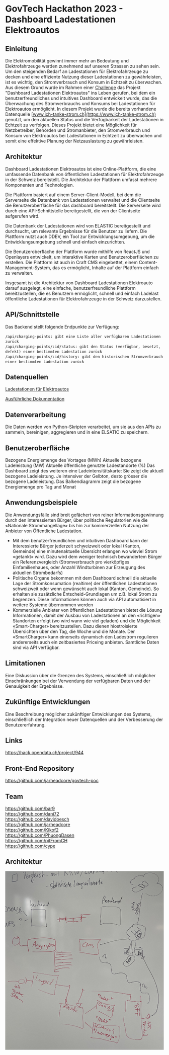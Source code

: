 # GovTech Hackathon 2023 - Dashboard Ladestationen Elektroautos
## Einleitung
Die Elektromobilität gewinnt immer mehr an Bedeutung und Elektrofahrzeuge werden zunehmend auf unseren Strassen zu sehen sein. Um den steigenden Bedarf an Ladestationen für Elektrofahrzeuge zu decken und eine effiziente Nutzung dieser Ladestationen zu gewährleisten, ist es wichtig, den Stromverbrauch und Konsum in Echtzeit zu überwachen. Aus diesem Grund wurde im Rahmen einer [Challenge](https://hack.opendata.ch/project/944) das Projekt "Dashboard Ladestationen Elektroautos" ins Leben gerufen, bei dem ein benutzerfreundliches und intuitives Dashboard entwickelt wurde, das die Überwachung des Stromverbrauchs und Konsums bei Ladestationen für Elektroautos ermöglicht. In diesem Projekt wurde die bereits vorhandene Datenquelle [www.ich-tanke-strom.ch](https://www.ich-tanke-strom.ch) genutzt, um den aktuellen Status und die Verfügbarkeit der Ladestationen in Echtzeit zu verfolgen. Dieses Projekt bietet eine Möglichkeit für Netzbetreiber, Behörden und Stromanbieter, den Stromverbrauch und Konsum von Elektroautos bei Ladestationen in Echtzeit zu überwachen und somit eine effektive Planung der Netzauslastung zu gewährleisten.

## Architektur
Dashboard Ladestationen Elektroautos ist eine Online-Plattform, die eine umfassende Datenbank von öffentlichen Ladestationen für Elektrofahrzeuge in der Schweiz bereitstellt. Die Architektur der Plattform umfasst mehrere Komponenten und Technologien.

Die Plattform basiert auf einem Server-Client-Modell, bei dem die Serverseite die Datenbank von Ladestationen verwaltet und die Clientseite die Benutzeroberfläche für  das dashboard  bereitstellt. Die Serverseite wird durch eine API-Schnittstelle bereitgestellt, die von der Clientseite aufgerufen wird.

Die Datenbank der Ladestationen wird von ELASTIC bereitgestellt und durchsucht, um relevante Ergebnisse für die Benutzer zu liefern. Die Plattform nutzt auch DDEV, ein Tool zur Entwicklungsumgebung, um die Entwicklungsumgebung schnell und einfach einzurichten.

Die Benutzeroberfläche der Plattform wurde mithilfe von ReactJS und Openlayers entwickelt, um interaktive Karten und Benutzeroberflächen zu erstellen. Die Plattform ist auch in Craft CMS eingebettet, einem Content-Management-System, das es ermöglicht, Inhalte auf der Plattform einfach zu verwalten.

Insgesamt ist die Architektur von Dashboard Ladestationen Elektroauto darauf ausgelegt, eine einfache, benutzerfreundliche Plattform bereitzustellen, die es Benutzern ermöglicht, schnell und einfach Ladelast öffentliche Ladestationen für Elektrofahrzeuge in der Schweiz darzustellen.

## API/Schnittstelle

Das Backend stellt folgende Endpunkte zur Verfügung:

    /api/charging-points: gibt eine Liste aller verfügbaren Ladestationen zurück
    /api/charging-points/:id/status: gibt den Status (verfügbar, besetzt, defekt) einer bestimmten Ladestation zurück
    /api/charging-points/:id/history: gibt den historischen Stromverbrauch einer bestimmten Ladestation zurück
    
    
## Datenquellen 

[Ladestationen für Elektroautos](https://opendata.swiss/de/dataset/ladestationen-fuer-elektroautos)

[Ausführliche Dokumentation](https://github.com/SFOE/ichtankestrom_Documentation/blob/main/Access%20Download%20the%20data.md)
    

## Datenverarbeitung

Die Daten werden von Python-Skripten verarbeitet, um sie aus den APIs zu sammeln, bereinigen, aggregieren und in eine ELSATIC zu speichern.

## Benutzeroberfläche
Bezogene Energiemenge des Vortages (MWh)
Aktuelle bezogene Ladeleistung (MW)
Aktuelle öffentliche genutzte Ladestandorte (%)
Das Dashboard zeigt des weiteren eine Ladeintensitätskarte: Sie zeigt die aktuell bezogene Ladeleistung. Je intensiver der Gelbton, desto grösser die bezogene Ladeleistung. Das Balkendiagramm zeigt die bezogene Energiemenge pro Tag und Monat


## Anwendungsbeispiele
Die Anwendungsfälle sind breit gefächert von reiner Informationsgewinnung durch den interessierten Bürger, über politische Regulatorien wie die «Nationale Strommangellage» bis hin zur kommerziellen Nutzung der Anbieter von Öffentliche Ladestation. 

* Mit dem benutzerfreundlichen und intuitiven Dashboard kann der Interessierte Bürger jederzeit schweizweit oder lokal (Kanton, Gemeinde) eine minutenaktuelle Übersicht erlangen wo wieviel Strom «getankt» wird. Dazu wird dem weniger technisch bewandertem Bürger ein Referenzvergleich (Stromverbrauch pro vierköpfiges Einfamilienhaues, oder Anzahl Windturbinen zur Erzeugung des aktuellen Strombedarfs)
* Politische Organe bekommen mit dem Dashboard schnell die aktuelle Lage der Stromkonsumation (realtime) der öffentlichen Ladestationen schweizweit oder wenn gewünscht auch lokal (Kanton, Gemeinde). So erhalten sie zusätzliche Entscheid-Grundlagen um z.B. lokal Strom zu begrenzen. 
Diese Informationen können auch via API automatisiert in weitere Systeme übernommen werden
* Kommerzielle Anbieter von öffentlichen Ladestationen bietet die Lösung Informationen, damit der Ausbau von Ladestationen an den «richtigen» Standorten erfolgt (wo wird wann wie viel geladen) und die Möglichkeit «Smart-Charger» bereitzustellen. Dazu dienen hiostroisierte Übersichten über den Tag, die Woche und die Monate. 
Der «SmartCharger» kann einerseits dynamisch den Ladestrom regulieren andererseits auch ein zeitbasiertes Priceing anbieten. Samtliche Daten sind via API verfügbar. 


## Limitationen
Eine Diskussion über die Grenzen des Systems, einschließlich möglicher Einschränkungen bei der Verwendung der verfügbaren Daten und der Genauigkeit der Ergebnisse.

## Zukünftige Entwicklungen
Eine Beschreibung möglicher zukünftiger Entwicklungen des Systems, einschließlich der Integration neuer Datenquellen und der Verbesserung der Benutzererfahrung.

## Links

https://hack.opendata.ch/project/944

## Front-End Repository

https://github.com/jarheadcore/govtech-poc

## Team

https://github.com/bar9<br>
https://github.com/dani72<br>
https://github.com/davidoesch<br>
https://github.com/jarheadcore<br>
https://github.com/Kikof2<br>
https://github.com/PhuongDasen<br>
https://github.com/pitFromCH<br>
https://github.com/cype<br>

## Architektur
![image](Architektur.jpg)
